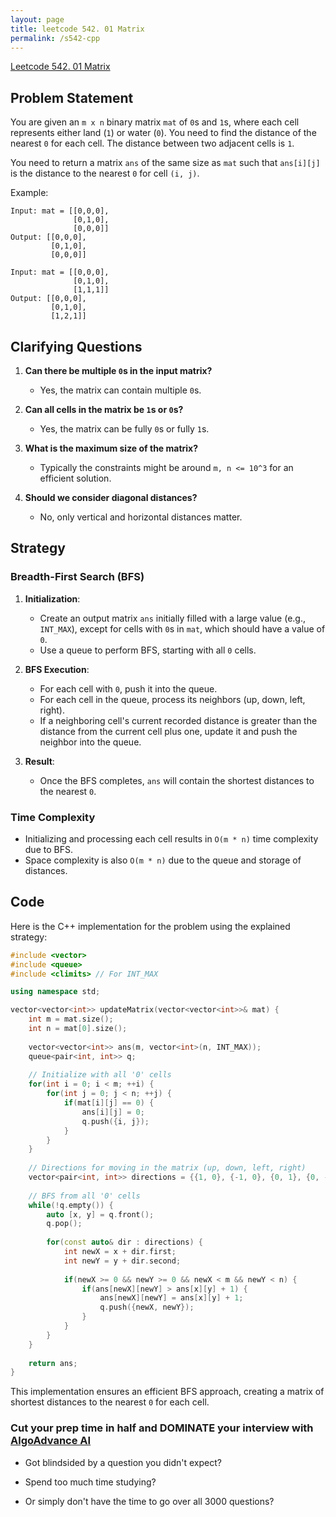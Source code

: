 ```yaml
---
layout: page
title: leetcode 542. 01 Matrix
permalink: /s542-cpp
---
```

[Leetcode 542. 01 Matrix](https://algoadvance.github.io/algoadvance/l542)
## Problem Statement

You are given an `m x n` binary matrix `mat` of `0`s and `1`s, where each cell represents either land (`1`) or water (`0`). You need to find the distance of the nearest `0` for each cell. The distance between two adjacent cells is `1`.

You need to return a matrix `ans` of the same size as `mat` such that `ans[i][j]` is the distance to the nearest `0` for cell `(i, j)`.

Example:
```
Input: mat = [[0,0,0],
              [0,1,0],
              [0,0,0]]
Output: [[0,0,0],
         [0,1,0],
         [0,0,0]]

Input: mat = [[0,0,0],
              [0,1,0],
              [1,1,1]]
Output: [[0,0,0],
         [0,1,0],
         [1,2,1]]
```

## Clarifying Questions

1. **Can there be multiple `0`s in the input matrix?**
   - Yes, the matrix can contain multiple `0`s.
   
2. **Can all cells in the matrix be `1`s or `0`s?**
   - Yes, the matrix can be fully `0`s or fully `1`s.
   
3. **What is the maximum size of the matrix?**
   - Typically the constraints might be around `m, n <= 10^3` for an efficient solution.

4. **Should we consider diagonal distances?**
   - No, only vertical and horizontal distances matter.

## Strategy

### Breadth-First Search (BFS)

1. **Initialization**:
   - Create an output matrix `ans` initially filled with a large value (e.g., `INT_MAX`), except for cells with `0`s in `mat`, which should have a value of `0`.
   - Use a queue to perform BFS, starting with all `0` cells.

2. **BFS Execution**:
   - For each cell with `0`, push it into the queue.
   - For each cell in the queue, process its neighbors (up, down, left, right).
   - If a neighboring cell's current recorded distance is greater than the distance from the current cell plus one, update it and push the neighbor into the queue.

3. **Result**:
   - Once the BFS completes, `ans` will contain the shortest distances to the nearest `0`.

### Time Complexity
- Initializing and processing each cell results in `O(m * n)` time complexity due to BFS.
- Space complexity is also `O(m * n)` due to the queue and storage of distances.

## Code

Here is the C++ implementation for the problem using the explained strategy:

```cpp
#include <vector>
#include <queue>
#include <climits> // For INT_MAX

using namespace std;

vector<vector<int>> updateMatrix(vector<vector<int>>& mat) {
    int m = mat.size();
    int n = mat[0].size();
    
    vector<vector<int>> ans(m, vector<int>(n, INT_MAX));
    queue<pair<int, int>> q;
    
    // Initialize with all '0' cells
    for(int i = 0; i < m; ++i) {
        for(int j = 0; j < n; ++j) {
            if(mat[i][j] == 0) {
                ans[i][j] = 0;
                q.push({i, j});
            }
        }
    }
    
    // Directions for moving in the matrix (up, down, left, right)
    vector<pair<int, int>> directions = {{1, 0}, {-1, 0}, {0, 1}, {0, -1}};
    
    // BFS from all '0' cells
    while(!q.empty()) {
        auto [x, y] = q.front();
        q.pop();
        
        for(const auto& dir : directions) {
            int newX = x + dir.first;
            int newY = y + dir.second;
            
            if(newX >= 0 && newY >= 0 && newX < m && newY < n) {
                if(ans[newX][newY] > ans[x][y] + 1) {
                    ans[newX][newY] = ans[x][y] + 1;
                    q.push({newX, newY});
                }
            }
        }
    }
    
    return ans;
}
```

This implementation ensures an efficient BFS approach, creating a matrix of shortest distances to the nearest `0` for each cell.


### Cut your prep time in half and DOMINATE your interview with [AlgoAdvance AI](https://algoAdvance.com)

- Got blindsided by a question you didn't expect?

- Spend too much time studying?

- Or simply don't have the time to go over all 3000 questions?

